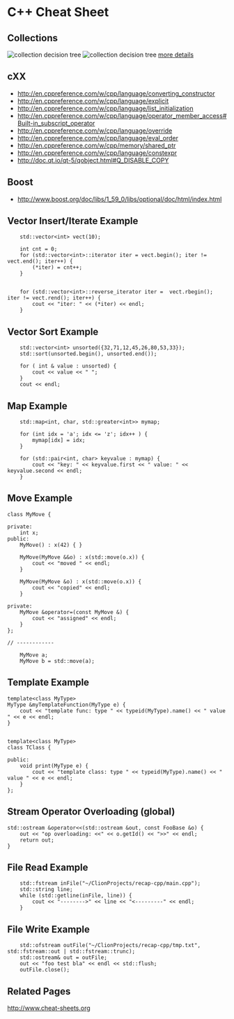 C++ Cheat Sheet
================

Collections
-----------
![collection decision tree](https://i.stack.imgur.com/kQnCS.png)
![collection decision tree](https://i.stack.imgur.com/G70oT.png)
[more details](http://stackoverflow.com/questions/471432/in-which-scenario-do-i-use-a-particular-stl-container)

## cXX
* http://en.cppreference.com/w/cpp/language/converting_constructor
* http://en.cppreference.com/w/cpp/language/explicit
* http://en.cppreference.com/w/cpp/language/list_initialization
* http://en.cppreference.com/w/cpp/language/operator_member_access#Built-in_subscript_operator
* http://en.cppreference.com/w/cpp/language/override
* http://en.cppreference.com/w/cpp/language/eval_order
* http://en.cppreference.com/w/cpp/memory/shared_ptr
* http://en.cppreference.com/w/cpp/language/constexpr
* http://doc.qt.io/qt-5/qobject.html#Q_DISABLE_COPY

## Boost
* http://www.boost.org/doc/libs/1_59_0/libs/optional/doc/html/index.html

Vector Insert/Iterate Example
--------------
```
    std::vector<int> vect(10);

    int cnt = 0;
    for (std::vector<int>::iterator iter = vect.begin(); iter != vect.end(); iter++) {
        (*iter) = cnt++;
    }


    for (std::vector<int>::reverse_iterator iter =  vect.rbegin(); iter != vect.rend(); iter++) {
        cout << "iter: " << (*iter) << endl;
    }
```


Vector Sort Example
--------------
```
    std::vector<int> unsorted({32,71,12,45,26,80,53,33});
    std::sort(unsorted.begin(), unsorted.end());

    for ( int & value : unsorted) {
        cout << value << " ";
    }
    cout << endl;
```


Map Example
-----------
```
    std::map<int, char, std::greater<int>> mymap;

    for (int idx = 'a'; idx <= 'z'; idx++ ) {
        mymap[idx] = idx;
    }

    for (std::pair<int, char> keyvalue : mymap) {
        cout << "key: " << keyvalue.first << " value: " << keyvalue.second << endl;
    }
```

Move Example
-------------

```
class MyMove {

private:
    int x;
public:
    MyMove() : x(42) { }

    MyMove(MyMove &&o) : x(std::move(o.x)) {
        cout << "moved " << endl;
    }

    MyMove(MyMove &o) : x(std::move(o.x)) {
        cout << "copied" << endl;
    }

private:
    MyMove &operator=(const MyMove &) {
        cout << "assigned" << endl;
    }
};

// ------------

    MyMove a;
    MyMove b = std::move(a);
```

Template Example
---------------
```
template<class MyType>
MyType &myTemplateFunction(MyType e) {
    cout << "template func: type " << typeid(MyType).name() << " value " << e << endl;
}


template<class MyType>
class TClass {

public:
    void print(MyType e) {
        cout << "template class: type " << typeid(MyType).name() << " value " << e << endl;
    }
};
```

Stream Operator Overloading (global)
------------------------------------
```
std::ostream &operator<<(std::ostream &out, const FooBase &o) {
    out << "op overloading: <<" << o.getId() << ">>" << endl;
    return out;
}
```


File Read Example
-----------------
```
    std::fstream inFile("~/ClionProjects/recap-cpp/main.cpp");
    std::string line;
    while (std::getline(inFile, line)) {
        cout << "-------->" << line << "<---------" << endl;
    }
```

File Write Example 
-------------------
```
    std::ofstream outFile("~/ClionProjects/recap-cpp/tmp.txt", std::fstream::out | std::fstream::trunc);
    std::ostream& out = outFile;
    out << "foo test bla" << endl << std::flush;
    outFile.close();
```

Related Pages
-------------
http://www.cheat-sheets.org